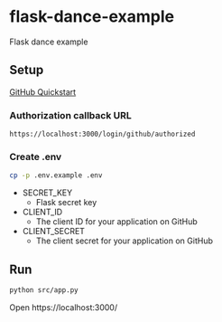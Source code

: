 # flask-dance-example
Flask dance example

## Setup

[GitHub Quickstart](https://flask-dance.readthedocs.io/en/v1.3.0/quickstarts/github.html)

### Authorization callback URL

```
https://localhost:3000/login/github/authorized
```

### Create .env

```bash
cp -p .env.example .env
```

- SECRET_KEY
  - Flask secret key
- CLIENT_ID
  - The client ID for your application on GitHub
- CLIENT_SECRET
  - The client secret for your application on GitHub

## Run

```bash
python src/app.py
```

Open https://localhost:3000/
